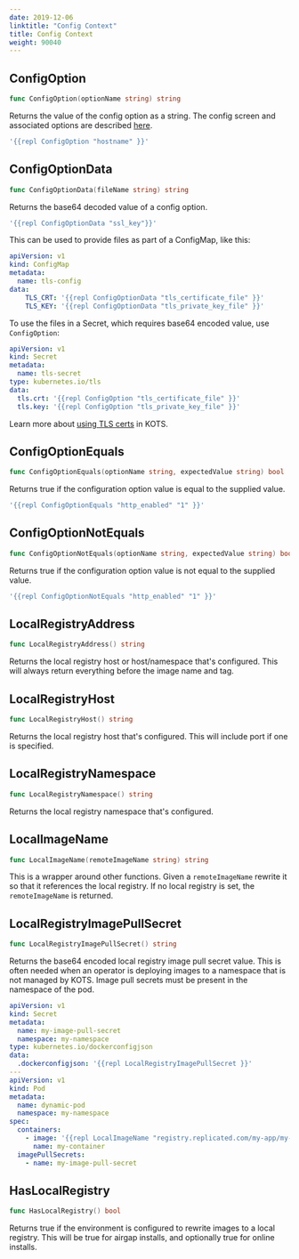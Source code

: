 ```yaml
---
date: 2019-12-06
linktitle: "Config Context"
title: Config Context
weight: 90040
---
```


## ConfigOption

```go
func ConfigOption(optionName string) string
```

Returns the value of the config option as a string.
The config screen and associated options are described [here](/reference/v1beta1/config).

```yaml
'{{repl ConfigOption "hostname" }}'
```

## ConfigOptionData

```go
func ConfigOptionData(fileName string) string
```

Returns the base64 decoded value of a config option.

```yaml
'{{repl ConfigOptionData "ssl_key"}}'
```

This can be used to provide files as part of a ConfigMap, like this:
```yaml
apiVersion: v1
kind: ConfigMap
metadata:
  name: tls-config
data:
    TLS_CRT: '{{repl ConfigOptionData "tls_certificate_file" }}'
    TLS_KEY: '{{repl ConfigOptionData "tls_private_key_file" }}'
```

To use the files in a Secret, which requires base64 encoded value, use `ConfigOption`:
```yaml
apiVersion: v1
kind: Secret
metadata:
  name: tls-secret
type: kubernetes.io/tls
data:
  tls.crt: '{{repl ConfigOption "tls_certificate_file" }}'
  tls.key: '{{repl ConfigOption "tls_private_key_file" }}'
```

Learn more about [using TLS certs](/vendor/packaging/using-tls-certs) in KOTS.

## ConfigOptionEquals

```go
func ConfigOptionEquals(optionName string, expectedValue string) bool
```

Returns true if the configuration option value is equal to the supplied value.

```yaml
'{{repl ConfigOptionEquals "http_enabled" "1" }}'
```

## ConfigOptionNotEquals

```go
func ConfigOptionNotEquals(optionName string, expectedValue string) bool
```

Returns true if the configuration option value is not equal to the supplied value.

```yaml
'{{repl ConfigOptionNotEquals "http_enabled" "1" }}'
```

## LocalRegistryAddress

```go
func LocalRegistryAddress() string
```

Returns the local registry host or host/namespace that's configured. This will always return everything before the image name and tag.

## LocalRegistryHost

```go
func LocalRegistryHost() string
```

Returns the local registry host that's configured. This will include port if one is specified.

## LocalRegistryNamespace

```go
func LocalRegistryNamespace() string
```

Returns the local registry namespace that's configured.

## LocalImageName

```go
func LocalImageName(remoteImageName string) string
```

This is a wrapper around other functions. Given a `remoteImageName` rewrite it so that it references the local registry. If no local registry is set, the `remoteImageName` is returned.

## LocalRegistryImagePullSecret

```go
func LocalRegistryImagePullSecret() string
```

Returns the base64 encoded local registry image pull secret value. This is often needed when an operator is deploying images to a namespace that is not managed by KOTS. Image pull secrets must be present in the namespace of the pod.

```yaml
apiVersion: v1
kind: Secret
metadata:
  name: my-image-pull-secret
  namespace: my-namespace
type: kubernetes.io/dockerconfigjson
data:
  .dockerconfigjson: '{{repl LocalRegistryImagePullSecret }}'
---
apiVersion: v1
kind: Pod
metadata:
  name: dynamic-pod
  namespace: my-namespace
spec:
  containers:
    - image: '{{repl LocalImageName "registry.replicated.com/my-app/my-image:abcdef" }}'
      name: my-container
  imagePullSecrets:
    - name: my-image-pull-secret
```

## HasLocalRegistry

```go
func HasLocalRegistry() bool
```

Returns true if the environment is configured to rewrite images to a local registry. This will be true for airgap installs, and optionally true for online installs.
